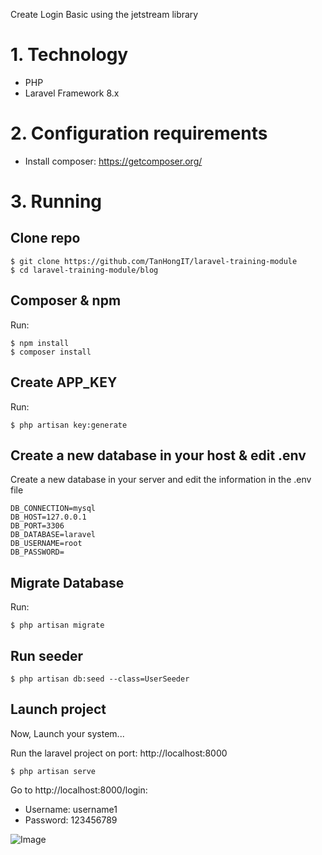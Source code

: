 Create Login Basic using the jetstream library

# 1. Technology
- PHP
- Laravel Framework 8.x

# 2. Configuration requirements
- Install composer: https://getcomposer.org/

# 3. Running

## Clone repo

```
$ git clone https://github.com/TanHongIT/laravel-training-module
$ cd laravel-training-module/blog
```

## Composer & npm

Run:

```
$ npm install
$ composer install
```

## Create APP_KEY

Run:

```
$ php artisan key:generate
```

## Create a new database in your host & edit .env

Create a new database in your server and edit the information in the .env file

```laravel
DB_CONNECTION=mysql
DB_HOST=127.0.0.1
DB_PORT=3306
DB_DATABASE=laravel
DB_USERNAME=root
DB_PASSWORD=
```

## Migrate Database 

Run:

```
$ php artisan migrate
```

## Run seeder

```
$ php artisan db:seed --class=UserSeeder
```

## Launch project 
Now, Launch your system...

Run the laravel project on port: http://localhost:8000

```
$ php artisan serve
```

Go to http://localhost:8000/login:
- Username: username1
- Password: 123456789 

![Image](https://imgur.com/mnu2crH.png)
